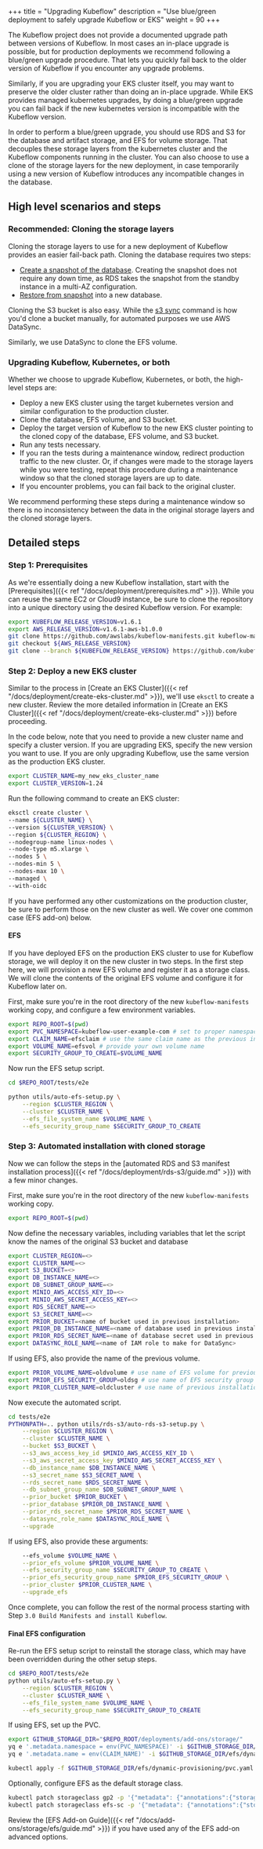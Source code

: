 +++
title = "Upgrading Kubeflow"
description = "Use blue/green deployment to safely upgrade Kubeflow or EKS"
weight = 90
+++

The Kubeflow project does not provide a documented upgrade path between versions of Kubeflow. In most cases an in-place upgrade is possible, but for production deployments we recommend following a blue/green upgrade procedure. That lets you quickly fail back to the older version of Kubeflow if you encounter any upgrade problems.

Similarly, if you are upgrading your EKS cluster itself, you may want to preserve the older cluster rather than doing an in-place upgrade. While EKS provides managed kubernetes upgrades, by doing a blue/green upgrade you can fail back if the new kubernetes version is incompatible with the Kubeflow version.

In order to perform a blue/green upgrade, you should use RDS and S3 for the database and artifact storage, and EFS for volume storage. That decouples these storage layers from the kubernetes cluster and the Kubeflow components running in the cluster. You can also choose to use a clone of the storage layers for the new deployment, in case temporarily using a new version of Kubeflow introduces any incompatible changes in the database.

## High level scenarios and steps

### Recommended: Cloning the storage layers

Cloning the storage layers to use for a new deployment of Kubeflow provides an easier fail-back path. Cloning the database requires two steps:

* [Create a snapshot of the database](https://docs.aws.amazon.com/AmazonRDS/latest/UserGuide/USER_CreateSnapshot.html). Creating the snapshot does not require any down time, as RDS takes the snapshot from the standby instance in a multi-AZ configuration.
* [Restore from snapshot](https://docs.aws.amazon.com/AmazonRDS/latest/UserGuide/USER_RestoreFromSnapshot.html) into a new database.

Cloning the S3 bucket is also easy. While the [s3 sync](https://docs.aws.amazon.com/cli/latest/reference/s3/sync.html) command is how you'd clone a bucket manually, for automated purposes we use AWS DataSync. 

Similarly, we use DataSync to clone the EFS volume.

### Upgrading Kubeflow, Kubernetes, or both

Whether we choose to upgrade Kubeflow, Kubernetes, or both, the high-level steps are:

* Deploy a new EKS cluster using the target kubernetes version and similar configuration to the production cluster.
* Clone the database, EFS volume, and S3 bucket.
* Deploy the target version of Kubeflow to the new EKS cluster pointing to the cloned copy of the database, EFS volume, and S3 bucket.
* Run any tests necessary.
* If you ran the tests during a maintenance window, redirect production traffic to the new cluster. Or, if changes were made to the storage layers while you were testing, repeat this procedure during a maintenance window so that the cloned storage layers are up to date.
* If you encounter problems, you can fail back to the original cluster.

We recommend performing these steps during a maintenance window so there is no inconsistency between the data in the original storage layers and the cloned storage layers.

## Detailed steps

### Step 1: Prerequisites

As we're essentially doing a new Kubeflow installation, start with the [Prerequisites]({{< ref "/docs/deployment/prerequisites.md" >}}). While you can reuse the same EC2 or Cloud9 instance, be sure to clone the repository into a unique directory using the desired Kubeflow version. For example:

```bash
export KUBEFLOW_RELEASE_VERSION=v1.6.1
export AWS_RELEASE_VERSION=v1.6.1-aws-b1.0.0
git clone https://github.com/awslabs/kubeflow-manifests.git kubeflow-manifests-v161 && cd kubeflow-manifests-v161
git checkout ${AWS_RELEASE_VERSION}
git clone --branch ${KUBEFLOW_RELEASE_VERSION} https://github.com/kubeflow/manifests.git upstream

```

### Step 2: Deploy a new EKS cluster

Similar to the process in [Create an EKS Cluster]({{< ref "/docs/deployment/create-eks-cluster.md" >}}), we'll use `eksctl` to create a new cluster. Review the more detailed information in [Create an EKS Cluster]({{< ref "/docs/deployment/create-eks-cluster.md" >}}) before proceeding.

In the code below, note that you need to provide a new cluster name and specify a cluster version. If you are upgrading EKS, specify the new version you want to use. If you are only upgrading Kubeflow, use the same version as the production EKS cluster. 

```bash
export CLUSTER_NAME=my_new_eks_cluster_name
export CLUSTER_VERSION=1.24
```

Run the following command to create an EKS cluster:
```bash
eksctl create cluster \
--name ${CLUSTER_NAME} \
--version ${CLUSTER_VERSION} \
--region ${CLUSTER_REGION} \
--nodegroup-name linux-nodes \
--node-type m5.xlarge \
--nodes 5 \
--nodes-min 5 \
--nodes-max 10 \
--managed \
--with-oidc
```

If you have performed any other customizations on the production cluster, be sure to perform those on the new cluster as well. We cover one common case (EFS add-on) below.

#### EFS

If you have deployed EFS on the production EKS cluster to use for Kubeflow storage, we will deploy it on the new cluster in two steps. In the first step here, we will provision a new EFS volume and register it as a storage class. We will clone the contents of the original EFS volume and configure it for Kubeflow later on.

First, make sure you're in the root directory of the new `kubeflow-manifests` working copy, and configure a few environment variables.

```bash
export REPO_ROOT=$(pwd)
export PVC_NAMESPACE=kubeflow-user-example-com # set to proper namespace
export CLAIM_NAME=efsclaim # use the same claim name as the previous installation
export VOLUME_NAME=efsvol # provide your own volume name
export SECURITY_GROUP_TO_CREATE=$VOLUME_NAME
```

Now run the EFS setup script.

```bash
cd $REPO_ROOT/tests/e2e

python utils/auto-efs-setup.py \
    --region $CLUSTER_REGION \
    --cluster $CLUSTER_NAME \
    --efs_file_system_name $VOLUME_NAME \
    --efs_security_group_name $SECURITY_GROUP_TO_CREATE

```

### Step 3: Automated installation with cloned storage

Now we can follow the steps in the [automated RDS and S3 manifest installation process]({{< ref "/docs/deployment/rds-s3/guide.md" >}}) with a few minor changes. 

First, make sure you're in the root directory of the new `kubeflow-manifests` working copy.

```bash
export REPO_ROOT=$(pwd)
```

Now define the necessary variables, including variables that let the script know the names of the original S3 bucket and database

```bash
export CLUSTER_REGION=<>
export CLUSTER_NAME=<>
export S3_BUCKET=<>
export DB_INSTANCE_NAME=<>
export DB_SUBNET_GROUP_NAME=<>
export MINIO_AWS_ACCESS_KEY_ID=<>
export MINIO_AWS_SECRET_ACCESS_KEY=<>
export RDS_SECRET_NAME=<>
export S3_SECRET_NAME=<>
export PRIOR_BUCKET=<name of bucket used in previous installation>
export PRIOR_DB_INSTANCE_NAME=<name of database used in previous installation>
export PRIOR_RDS_SECRET_NAME=<name of database secret used in previous installation>
export DATASYNC_ROLE_NAME=<name of IAM role to make for DataSync>
```

If using EFS, also provide the name of the previous volume.

```bash
export PRIOR_VOLUME_NAME=oldvolume # use name of EFS volume for previous installation
export PRIOR_EFS_SECURITY_GROUP=oldsg # use name of EFS security group for previous installation
export PRIOR_CLUSTER_NAME=oldcluster # use name of previous installation's EKS cluster
```

Now execute the automated script.

```bash
cd tests/e2e
PYTHONPATH=.. python utils/rds-s3/auto-rds-s3-setup.py \
    --region $CLUSTER_REGION \
    --cluster $CLUSTER_NAME \
    --bucket $S3_BUCKET \
    --s3_aws_access_key_id $MINIO_AWS_ACCESS_KEY_ID \
    --s3_aws_secret_access_key $MINIO_AWS_SECRET_ACCESS_KEY \
    --db_instance_name $DB_INSTANCE_NAME \
    --s3_secret_name $S3_SECRET_NAME \
    --rds_secret_name $RDS_SECRET_NAME \
    --db_subnet_group_name $DB_SUBNET_GROUP_NAME \
    --prior_bucket $PRIOR_BUCKET \
    --prior_database $PRIOR_DB_INSTANCE_NAME \
    --prior_rds_secret_name $PRIOR_RDS_SECRET_NAME \
    --datasync_role_name $DATASYNC_ROLE_NAME \
    --upgrade
```

If using EFS, also provide these arguments:

```bash
    --efs_volume $VOLUME_NAME \
    --prior_efs_volume $PRIOR_VOLUME_NAME \
    --efs_security_group_name $SECURITY_GROUP_TO_CREATE \
    --prior_efs_security_group_name $PRIOR_EFS_SECURITY_GROUP \
    --prior_cluster $PRIOR_CLUSTER_NAME \
    --upgrade_efs
```

Once complete, you can follow the rest of the normal process starting with Step `3.0 Build Manifests and install Kubeflow`.

#### Final EFS configuration

Re-run the EFS setup script to reinstall the storage class, which may have been overridden during the other setup steps.

```bash
cd $REPO_ROOT/tests/e2e
python utils/auto-efs-setup.py \
    --region $CLUSTER_REGION \
    --cluster $CLUSTER_NAME \
    --efs_file_system_name $VOLUME_NAME \
    --efs_security_group_name $SECURITY_GROUP_TO_CREATE
```

If using EFS, set up the PVC.

```bash
export GITHUB_STORAGE_DIR="$REPO_ROOT/deployments/add-ons/storage/"
yq e '.metadata.namespace = env(PVC_NAMESPACE)' -i $GITHUB_STORAGE_DIR/efs/dynamic-provisioning/pvc.yaml
yq e '.metadata.name = env(CLAIM_NAME)' -i $GITHUB_STORAGE_DIR/efs/dynamic-provisioning/pvc.yaml

kubectl apply -f $GITHUB_STORAGE_DIR/efs/dynamic-provisioning/pvc.yaml
```

Optionally, configure EFS as the default storage class.

```bash
kubectl patch storageclass gp2 -p '{"metadata": {"annotations":{"storageclass.kubernetes.io/is-default-class":"false"}}}'
kubectl patch storageclass efs-sc -p '{"metadata": {"annotations":{"storageclass.kubernetes.io/is-default-class":"true"}}}'
```

Review the [EFS Add-on Guide]({{< ref "/docs/add-ons/storage/efs/guide.md" >}}) if you have used any of the EFS add-on advanced options.